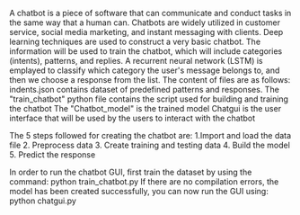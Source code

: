 A chatbot is a piece of software that can communicate and conduct tasks in the same way that a human can. Chatbots are widely utilized in customer service, social media marketing, and instant messaging with clients.
Deep learning techniques are used to construct a very basic chatbot. The information will be used to train the chatbot, which will include categories (intents), patterns, and replies. A recurrent neural network (LSTM) is emplayed to classify which category the user's message belongs to, and then we choose a response from the list.
The content of files are as follows:
indents.json contains dataset of predefined patterns and responses.
The "train_chatbot" python file contains the script used for building and training the chatbot
The "Chatbot_model" is the trained model
Chatgui is the user interface that will be used by the users to interact with the chatbot

The 5 steps followed for creating the chatbot are:
1.Import and load the data file
2. Preprocess data
3. Create training and testing data
4. Build the model
5. Predict the response

In order to run the chatbot GUI, first train the dataset by using the command:
  python train_chatbot.py
If there are no compilation errors, the model has been created successfully, you can now run the GUI using:
  python chatgui.py
